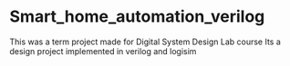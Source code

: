 # Smart_home_automation_verilog
This was a term project made for Digital System Design Lab course 
Its a design project implemented in verilog and logisim
